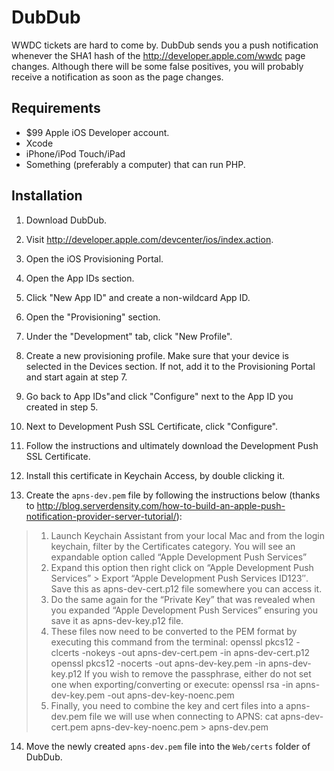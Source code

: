 DubDub
======

WWDC tickets are hard to come by.  DubDub sends you a push notification whenever the SHA1 hash of the http://developer.apple.com/wwdc page changes.  Although there will be some false positives, you will probably receive a notification as soon as the page changes.

Requirements
------------

* $99 Apple iOS Developer account.
* Xcode
* iPhone/iPod Touch/iPad
* Something (preferably a computer) that can run PHP.

Installation
------------

1) Download DubDub. 
2) Visit http://developer.apple.com/devcenter/ios/index.action.

3) Open the iOS Provisioning Portal.

4) Open the App IDs section.

5) Click "New App ID" and create a non-wildcard App ID.

6) Open the "Provisioning" section.

7) Under the "Development" tab, click "New Profile".

8) Create a new provisioning profile.  Make sure that your device is selected in the Devices section.  If not, add it to the Provisioning Portal and start again at step 7.

9) Go back to App IDs"and click "Configure" next to the App ID you created in step 5.

10) Next to Development Push SSL Certificate, click "Configure".

11) Follow the instructions and ultimately download the Development Push SSL Certificate.

12) Install this certificate in Keychain Access, by double clicking it.

13) Create the `apns-dev.pem` file by following the instructions below (thanks to http://blog.serverdensity.com/how-to-build-an-apple-push-notification-provider-server-tutorial/):

> 1. Launch Keychain Assistant from your local Mac and from the login keychain, filter by the Certificates category. You will see an expandable option called “Apple Development Push Services”
> 2. Expand this option then right click on “Apple Development Push Services” > Export “Apple Development Push Services ID123″. Save this as apns-dev-cert.p12 file somewhere you can access it.
> 3. Do the same again for the “Private Key” that was revealed when you expanded “Apple Development Push Services” ensuring you save it as apns-dev-key.p12 file.
> 4. These files now need to be converted to the PEM format by executing this command from the terminal:
>     openssl pkcs12 -clcerts -nokeys -out apns-dev-cert.pem -in apns-dev-cert.p12
>     openssl pkcs12 -nocerts -out apns-dev-key.pem -in apns-dev-key.p12
> If you wish to remove the passphrase, either do not set one when exporting/converting or execute:
>     openssl rsa -in apns-dev-key.pem -out apns-dev-key-noenc.pem
> 5. Finally, you need to combine the key and cert files into a apns-dev.pem file we will use when connecting to APNS:
>     cat apns-dev-cert.pem apns-dev-key-noenc.pem > apns-dev.pem

14) Move the newly created `apns-dev.pem` file into the `Web/certs` folder of DubDub.